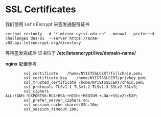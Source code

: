 # SSL Certificates

我们使用 Let's Encrypt 来签发通配符证书
```
certbot certonly  -d "*.mirror.nyist.edu.cn" --manual --preferred-challenges dns-01  --server https://acme-v02.api.letsencrypt.org/directory
```

等待签发完成后 证书位于 **/etc/letsencrypt/live/domain-name/**

**nginx** 配置参考
```shell title="/etc/nginx/conf.d/test.conf"
        ssl_certificate    /home/NYISTSSLCERT/fullchain.pem;
        ssl_certificate_key    /home/NYISTSSLCERT/privkey.pem;
        ssl_trusted_certificate /home/NYISTSSLCERT/chain.pem;
        ssl_protocols TLSv1.1 TLSv1.2 TLSv1.3 SSLv2 SSLv3;
        ssl_ciphers  ALL:!ADH:!EXPORT56:RC4+RSA:+HIGH:+MEDIUM:+LOW:+SSLv2:+EXP;
        ssl_prefer_server_ciphers on;
        ssl_session_cache shared:SSL:10m;
        ssl_session_timeout 10m;
```
